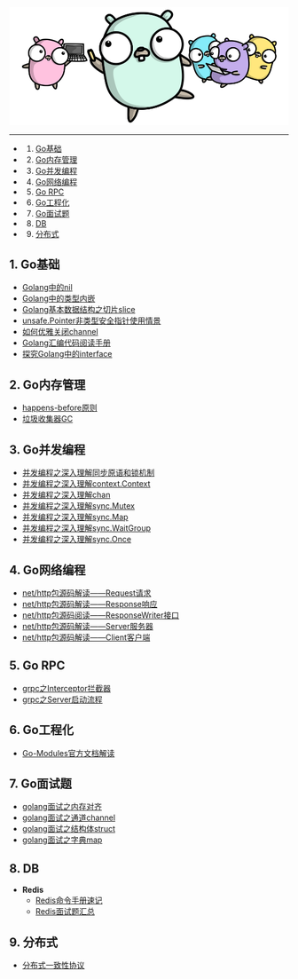 <div align=center width=60%><img src="/assets/go.png"/></div>

------

<!-- vscode-markdown-toc -->
* 1. [Go基础](#Go)
* 2. [Go内存管理](#Go-1)
* 3. [Go并发编程](#Go-1)
* 4. [Go网络编程](#Go-1)
* 5. [Go RPC](#GoRPC)
* 6. [Go工程化](#Go-1)
* 7. [Go面试题](#Go-1)
* 8. [DB](#DB)
* 9. [分布式](#)

<!-- vscode-markdown-toc-config
	numbering=true
	autoSave=true
	/vscode-markdown-toc-config -->
<!-- /vscode-markdown-toc -->

##  1. <a name='Go'></a>Go基础

* [Golang中的nil](/docs/Go语言中的nil.md)
* [Golang中的类型内嵌](/docs/Go语言中的类型内嵌.md)
* [Golang基本数据结构之切片slice](docs/slice源码解读.md)
* [unsafe.Pointer非类型安全指针使用情景](/docs/unsafe.Pointer非安全类型指针.md)
* [如何优雅关闭channel](/docs/golang/如何优雅地关闭channel.md)
* [Golang汇编代码阅读手册](/docs/golang/golang汇编代码阅读手册.md)
* [探究Golang中的interface](/docs/golang/探究Go语言中的Interface.md)

##  2. <a name='Go-1'></a>Go内存管理

* [happens-before原则](/docs/Go语言HappensBefore原则.md)
* [垃圾收集器GC](/docs/Go语言垃圾收集器.md)

##  3. <a name='Go-1'></a>Go并发编程

* [并发编程之深入理解同步原语和锁机制](docs/Go语言并发同步原语和锁.md)
* [并发编程之深入理解context.Context](/docs/Go语言上下文Context.md)
* [并发编程之深入理解chan](/docs/Go语言通道Channel.md)
* [并发编程之深入理解sync.Mutex](/docs/sync包之mutex.md)
* [并发编程之深入理解sync.Map](/docs/sync包之map.md)
* [并发编程之深入理解sync.WaitGroup](/docs/sync包之waitGroup.md)
* [并发编程之深入理解sync.Once](/docs/sync包之once.md)

##  4. <a name='Go-1'></a>Go网络编程

* [net/http包源码解读——Request请求](/docs/http包之Request.md)
* [net/http包源码解读——Response响应](/docs/http包之Response.md)
* [net/http包源码阅读——ResponseWriter接口](/docs/http包之ResponseWriter.md)
* [net/http包源码解读——Server服务器](/docs/http包之Server.md)
* [net/http包源码解读——Client客户端](/docs/http包之Client.md)

##  5. <a name='GoRPC'></a>Go RPC

* [grpc之Interceptor拦截器](/docs/grpc之拦截器.md)
* [grpc之Server启动流程](/docs/grpc之Server启动.md)

##  6. <a name='Go-1'></a>Go工程化

* [Go-Modules官方文档解读](docs/Go-Modules官方文档解读.md)

##  7. <a name='Go-1'></a>Go面试题

* [golang面试之内存对齐](docs/Go语言内存对齐.md)
* [golang面试之通道channel](/docs/Go面试Channel.md)
* [golang面试之结构体struct](/docs/Go面试结构体.md)
* [golang面试之字典map](/docs/golang/golang面试之map.md)

##  8. <a name='DB'></a>DB

* **Redis**
  * [Redis命令手册速记](/docs/redis/Redis操作手册速查.md)
  * [Redis面试题汇总](/docs/redis/redis面试题汇总.md)

##  9. <a name=''></a>分布式

* [分布式一致性协议](/docs/etcd/分布式一致性协议.md)